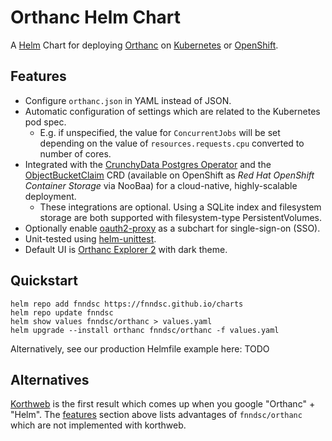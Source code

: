 # Orthanc Helm Chart

A [Helm](https://helm.sh/) Chart for deploying [Orthanc](https://orthanc.uclouvain.be/) on [Kubernetes](https://kubernetes.io/) or [OpenShift](https://www.redhat.com/en/technologies/cloud-computing/openshift).

## Features

- Configure `orthanc.json` in YAML instead of JSON.
- Automatic configuration of settings which are related to the Kubernetes pod spec.
  - E.g. if unspecified, the value for `ConcurrentJobs` will be set depending on
    the value of `resources.requests.cpu` converted to number of cores.
- Integrated with the [CrunchyData Postgres Operator](https://github.com/CrunchyData/postgres-operator)
  and the [ObjectBucketClaim](https://rook.io/docs/rook/v1.10/Storage-Configuration/Object-Storage-RGW/ceph-object-bucket-claim/) CRD
  (available on OpenShift as _Red Hat OpenShift Container Storage_ via NooBaa) for a cloud-native, highly-scalable deployment.
  - These integrations are optional. Using a SQLite index and filesystem storage are both supported with filesystem-type PersistentVolumes.
- Optionally enable [oauth2-proxy](https://oauth2-proxy.github.io/oauth2-proxy/) as a subchart for single-sign-on (SSO).
- Unit-tested using [helm-unittest](https://github.com/helm-unittest/helm-unittest).
- Default UI is [Orthanc Explorer 2](https://orthanc.uclouvain.be/book/plugins/orthanc-explorer-2.html) with dark theme.

## Quickstart

```shell
helm repo add fnndsc https://fnndsc.github.io/charts
helm repo update fnndsc
helm show values fnndsc/orthanc > values.yaml
helm upgrade --install orthanc fnndsc/orthanc -f values.yaml
```

Alternatively, see our production Helmfile example here: TODO

## Alternatives

[Korthweb](https://github.com/digihunch/korthweb) is the first result which comes up when you google "Orthanc" + "Helm".
The [features](#features) section above lists advantages of `fnndsc/orthanc` which are not implemented with korthweb.

